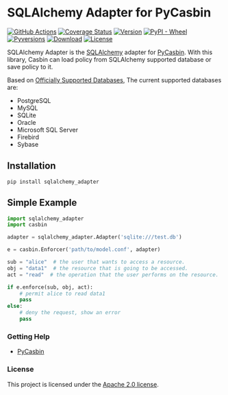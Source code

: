 SQLAlchemy Adapter for PyCasbin 
====

[![GitHub Actions](https://github.com/officialpycasbin/sqlalchemy-adapter/workflows/build/badge.svg?branch=master)](https://github.com/officialpycasbin/sqlalchemy-adapter/actions)
[![Coverage Status](https://coveralls.io/repos/github/officialpycasbin/sqlalchemy-adapter/badge.svg)](https://coveralls.io/github/officialpycasbin/sqlalchemy-adapter)
[![Version](https://img.shields.io/pypi/v/sqlalchemy_adapter.svg)](https://pypi.org/project/sqlalchemy_adapter/)
[![PyPI - Wheel](https://img.shields.io/pypi/wheel/sqlalchemy_adapter.svg)](https://pypi.org/project/sqlalchemy_adapter/)
[![Pyversions](https://img.shields.io/pypi/pyversions/sqlalchemy_adapter.svg)](https://pypi.org/project/sqlalchemy_adapter/)
[![Download](https://img.shields.io/pypi/dm/sqlalchemy_adapter.svg)](https://pypi.org/project/sqlalchemy_adapter/)
[![License](https://img.shields.io/pypi/l/sqlalchemy_adapter.svg)](https://pypi.org/project/sqlalchemy_adapter/)

SQLAlchemy Adapter is the [SQLAlchemy](https://www.sqlalchemy.org) adapter for [PyCasbin](https://github.com/casbin/pycasbin). With this library, Casbin can load policy from SQLAlchemy supported database or save policy to it.

Based on [Officially Supported Databases](http://www.sqlalchemy.org/), The current supported databases are:

- PostgreSQL
- MySQL
- SQLite
- Oracle
- Microsoft SQL Server
- Firebird
- Sybase

## Installation

```
pip install sqlalchemy_adapter
```

## Simple Example

```python
import sqlalchemy_adapter
import casbin

adapter = sqlalchemy_adapter.Adapter('sqlite:///test.db')

e = casbin.Enforcer('path/to/model.conf', adapter)

sub = "alice"  # the user that wants to access a resource.
obj = "data1"  # the resource that is going to be accessed.
act = "read"  # the operation that the user performs on the resource.

if e.enforce(sub, obj, act):
    # permit alice to read data1
    pass
else:
    # deny the request, show an error
    pass
```


### Getting Help

- [PyCasbin](https://github.com/casbin/pycasbin)

### License

This project is licensed under the [Apache 2.0 license](LICENSE).
